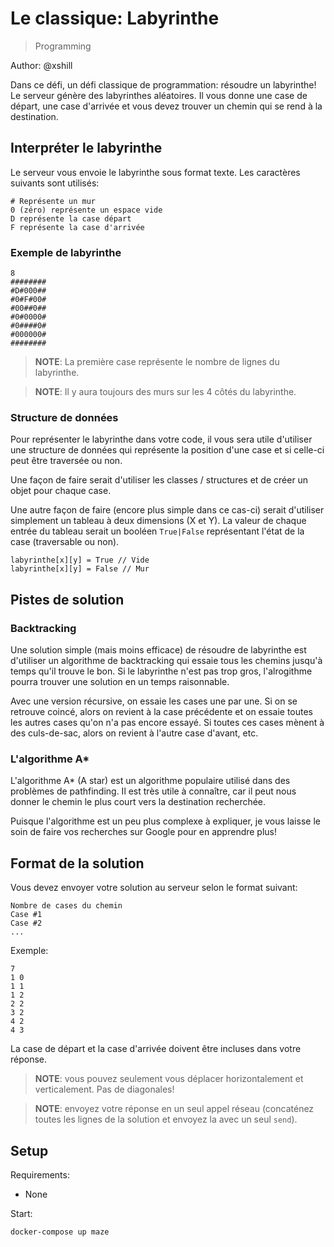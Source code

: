 # Le classique: Labyrinthe

> Programming

Author: @xshill

Dans ce défi, un défi classique de programmation: résoudre un labyrinthe! Le serveur génère des labyrinthes aléatoires. Il vous donne une case de départ, une case d'arrivée et vous devez trouver un chemin qui se rend à la destination.

## Interpréter le labyrinthe
Le serveur vous envoie le labyrinthe sous format texte. Les caractères suivants sont utilisés:

```
# Représente un mur
0 (zéro) représente un espace vide
D représente la case départ
F représente la case d'arrivée
```

### Exemple de labyrinthe

```
8
########
#D#000##
#0#F#00#
#00##0##
#0#0000#
#0####0#
#000000#
########
```

> **NOTE**: La première case représente le nombre de lignes du labyrinthe.

> **NOTE**: Il y aura toujours des murs sur les 4 côtés du labyrinthe.

### Structure de données
Pour représenter le labyrinthe dans votre code, il vous sera utile d'utiliser une structure de données qui représente la position d'une case et si celle-ci peut être traversée ou non.

Une façon de faire serait d'utiliser les classes / structures et de créer un objet pour chaque case.

Une autre façon de faire (encore plus simple dans ce cas-ci) serait d'utiliser simplement un tableau à deux dimensions (X et Y). La valeur de chaque entrée du tableau serait un booléen `True|False` représentant l'état de la case (traversable ou non).

```
labyrinthe[x][y] = True // Vide
labyrinthe[x][y] = False // Mur
```

## Pistes de solution
### Backtracking
Une solution simple (mais moins efficace) de résoudre de labyrinthe est d'utiliser un algorithme de backtracking qui essaie tous les chemins jusqu'à temps qu'il trouve le bon. Si le labyrinthe n'est pas trop gros, l'alrogithme pourra trouver une solution en un temps raisonnable.

Avec une version récursive, on essaie les cases une par une. Si on se retrouve coincé, alors on revient à la case précédente et on essaie toutes les autres cases qu'on n'a pas encore essayé. Si toutes ces cases mènent à des culs-de-sac, alors on revient à l'autre case d'avant, etc.

### L'algorithme A*
L'algorithme A* (A star) est un algorithme populaire utilisé dans des problèmes de pathfinding. Il est très utile à connaître, car il peut nous donner le chemin le plus court vers la destination recherchée.

Puisque l'algorithme est un peu plus complexe à expliquer, je vous laisse le soin de faire vos recherches sur Google pour en apprendre plus!

## Format de la solution
Vous devez envoyer votre solution au serveur selon le format suivant:

```
Nombre de cases du chemin
Case #1
Case #2
...
```

Exemple:

```
7
1 0
1 1
1 2
2 2
3 2
4 2
4 3
```

La case de départ et la case d'arrivée doivent être incluses dans votre réponse.

> **NOTE**: vous pouvez seulement vous déplacer horizontalement et verticalement. Pas de diagonales!

> **NOTE**: envoyez votre réponse en un seul appel réseau (concaténez toutes les lignes de la solution et envoyez la avec un seul `send`).

## Setup

Requirements:
- None

Start:

```
docker-compose up maze
```

